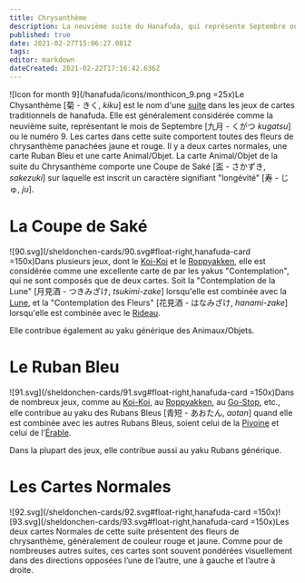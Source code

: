 ```yaml
---
title: Chrysanthème
description: La neuvième suite du Hanafuda, qui représente Septembre ou le numéro 9
published: true
date: 2021-02-27T15:06:27.081Z
tags: 
editor: markdown
dateCreated: 2021-02-22T17:16:42.636Z
---
```


![Icon for month 9](/hanafuda/icons/monthicon_9.png =25x)Le Chysanthème [菊 - きく, *kiku*] est le nom d'une [suite](/fr/hanafuda/guide/suites) dans les jeux de cartes traditionnels de hanafuda. Elle est généralement considérée comme la neuvième suite, représentant le mois de Septembre [九月	- くがつ *kugatsu*] ou le numéro 9. Les cartes dans cette suite comportent toutes des fleurs de chrysanthème panachées jaune et rouge. Il y a deux cartes normales, une carte Ruban Bleu et une carte Animal/Objet. La carte Animal/Objet de la suite du Chrysanthème comporte une Coupe de Saké [盃 - さかずき, *sakezuki*] sur laquelle est inscrit un caractère signifiant "longévité" [寿 - じゅ, *ju*].

# La Coupe de Saké
![90.svg](/sheldonchen-cards/90.svg#float-right,hanafuda-card =150x)Dans plusieurs jeux, dont le [Koi-Koi](/en/hanafuda/games/koi-koi) et le [Roppyakken](/en/hanafuda/games/roppyakken), elle est considérée comme une excellente carte de par les yakus "Contemplation", qui ne sont composés que de deux cartes. Soit la "Contemplation de la Lune" [月見酒 - つきみざけ, *tsukimi-zake*] lorsqu'elle est combinée avec la [Lune](/fr/hanafuda/guide/Eulalie#la-lune), et la "Contemplation des Fleurs" [花見酒 - はなみざけ, *hanami-zake*] lorsqu'elle est combinée avec le [Rideau](/fr/hanafuda/guide/Cerisier#le-rideau-de-campement). 

Elle contribue également au yaku générique des Animaux/Objets. 

# Le Ruban Bleu
![91.svg](/sheldonchen-cards/91.svg#float-right,hanafuda-card =150x)Dans de nombreux jeux, comme au [Koi-Koi](/en/hanafuda/games/koi-koi), au [Roppyakken](/en/hanafuda/games/roppyakken), au [Go-Stop](/en/hanafuda/games/go-stop), etc., elle contribue au yaku des Rubans Bleus [青短 - あおたん, *aotan*] quand elle est combinée avec les autres Rubans Bleus, soient celui de la [Pivoine](/fr/hanafuda/guide/Pivoine#le-ruban-bleu) et celui de l’[Érable](/fr/hanafuda/guide/Érable#le-ruban-bleu).

Dans la plupart des jeux, elle contribue aussi au yaku Rubans générique.

# Les Cartes Normales
![92.svg](/sheldonchen-cards/92.svg#float-right,hanafuda-card =150x)![93.svg](/sheldonchen-cards/93.svg#float-right,hanafuda-card =150x)Les deux cartes Normales de cette suite présentent des fleurs de chrysanthème, généralement de couleur rouge et jaune. Comme pour de nombreuses autres suites, ces cartes sont souvent pondérées visuellement dans des directions opposées l’une de l’autre, une à gauche et l’autre à droite.
